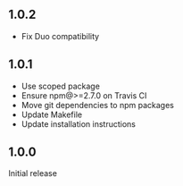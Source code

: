 ## 1.0.2

- Fix Duo compatibility

## 1.0.1

- Use scoped package
- Ensure npm@>=2.7.0 on Travis CI
- Move git dependencies to npm packages
- Update Makefile
- Update installation instructions

## 1.0.0

Initial release
